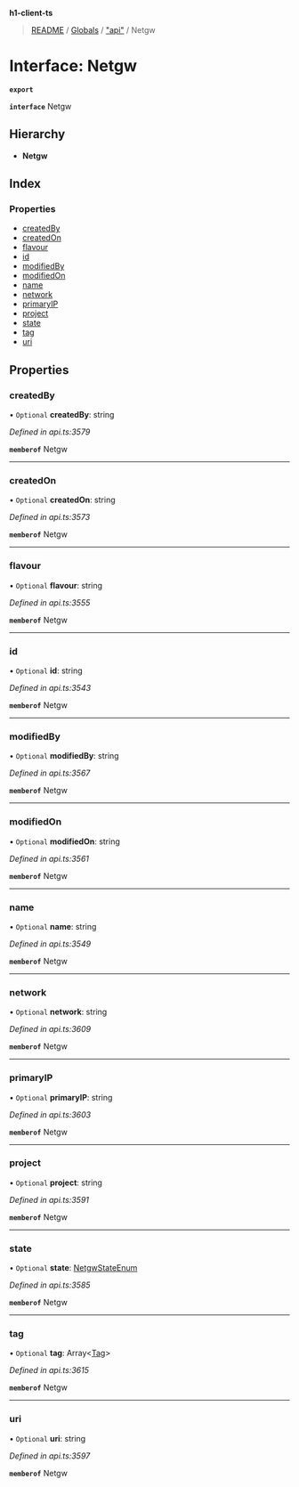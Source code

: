 **h1-client-ts**

> [README](../README.md) / [Globals](../globals.md) / ["api"](../modules/_api_.md) / Netgw

# Interface: Netgw

**`export`** 

**`interface`** Netgw

## Hierarchy

* **Netgw**

## Index

### Properties

* [createdBy](_api_.netgw.md#createdby)
* [createdOn](_api_.netgw.md#createdon)
* [flavour](_api_.netgw.md#flavour)
* [id](_api_.netgw.md#id)
* [modifiedBy](_api_.netgw.md#modifiedby)
* [modifiedOn](_api_.netgw.md#modifiedon)
* [name](_api_.netgw.md#name)
* [network](_api_.netgw.md#network)
* [primaryIP](_api_.netgw.md#primaryip)
* [project](_api_.netgw.md#project)
* [state](_api_.netgw.md#state)
* [tag](_api_.netgw.md#tag)
* [uri](_api_.netgw.md#uri)

## Properties

### createdBy

• `Optional` **createdBy**: string

*Defined in api.ts:3579*

**`memberof`** Netgw

___

### createdOn

• `Optional` **createdOn**: string

*Defined in api.ts:3573*

**`memberof`** Netgw

___

### flavour

• `Optional` **flavour**: string

*Defined in api.ts:3555*

**`memberof`** Netgw

___

### id

• `Optional` **id**: string

*Defined in api.ts:3543*

**`memberof`** Netgw

___

### modifiedBy

• `Optional` **modifiedBy**: string

*Defined in api.ts:3567*

**`memberof`** Netgw

___

### modifiedOn

• `Optional` **modifiedOn**: string

*Defined in api.ts:3561*

**`memberof`** Netgw

___

### name

• `Optional` **name**: string

*Defined in api.ts:3549*

**`memberof`** Netgw

___

### network

• `Optional` **network**: string

*Defined in api.ts:3609*

**`memberof`** Netgw

___

### primaryIP

• `Optional` **primaryIP**: string

*Defined in api.ts:3603*

**`memberof`** Netgw

___

### project

• `Optional` **project**: string

*Defined in api.ts:3591*

**`memberof`** Netgw

___

### state

• `Optional` **state**: [NetgwStateEnum](../enums/_api_.netgwstateenum.md)

*Defined in api.ts:3585*

**`memberof`** Netgw

___

### tag

• `Optional` **tag**: Array\<[Tag](_api_.tag.md)>

*Defined in api.ts:3615*

**`memberof`** Netgw

___

### uri

• `Optional` **uri**: string

*Defined in api.ts:3597*

**`memberof`** Netgw
